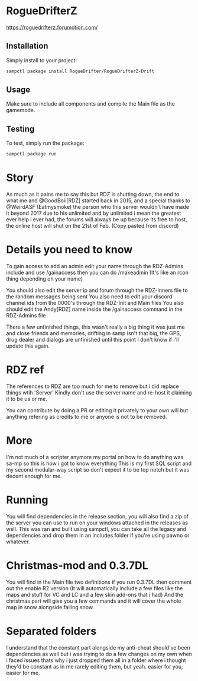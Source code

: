 # RogueDrifterZ
https://roguedrifterz.forumotion.com/
## Installation

Simply install to your project:

```bash
sampctl package install RogueDrifter/RogueDrifterZ-Drift
```

## Usage

Make sure to include all components and compile the Main file as the gamemode.

## Testing

To test, simply run the package:

```bash
sampctl package run
```

# Story

As much as it pains me to say this but RDZ is shutting down, 
the end to what me and @GoodBoii[RDZ] started back in 2015, 
and a special thanks to @WeirdASF (Eatmysmoke) the person who this server 
wouldn't have made it beyond 2017 due to his unlimited and by 
unlimited i mean the greatest ever help i ever had, the forums 
will always be up because its free to host, 
the online host will shut on the 21st of Feb. (Copy pasted from discord)

# Details you need to know

To gain access to add an admin edit your name through the RDZ-Admins include
and use /gainaccess then you can do /makeadmin (It's like an rcon thing depending on your name)

You should also edit the server ip and forum through the RDZ-Inners file to the random messages being sent
You also need to edit your discord channel ids from the 0000's through the RDZ-Init and Main files
You also should edit the Andy[RDZ] name inside the /gainaccess command in the RDZ-Admins file

There a few unfinished things, this wasn't really a big thing it was just me and close friends
and memories, drifting in samp isn't that big, the GPS, drug dealer and dialogs are unfinished until this point
I don't know if i'll update this again.


# RDZ ref

The references to RDZ are too much for me to remove but i did replace things wtih 'Server'
Kindly don't use the server name and re-host it claiming it to be us or me.

You can contribute by doing a PR or editing it privately to your own will but anything refering as credits to me or anyone is not to be removed.

# More 

I'm not much of a scripter anymore my portal on how to do anything was sa-mp so this is how i got to know everything
This is my first SQL script and my second modular-way script so don't expect it to be top notch but it was decent enough for me.

# Running
You will find dependencies in the release section, you will also find a zip of the server you can use to run on your windows attached in the releases as well.
This was ran and built using sampctl, you can take all the legacy and dependencies and drop them in an includes folder if you're using pawno or whatever.

# Christmas-mod and 0.3.7DL

You will find in the Main file two definitions if you run 0.3.7DL then comment out the enable R2 version (It will automatically include a few files like the maps and stuff for VC and LC and a few skin add-ons that i had) And the christmas part will give you a few commands and it will cover the whole map in snow alongside falling snow.

# Separated folders
I understand that the constant part alongside my anti-cheat should've been dependencies as well but i was trying to do a few changes on my own when i faced issues thats why i just dropped them all in a folder where i thought they'd be constant as in me rarely editing them, but yeah. easier for you, easier for me.
